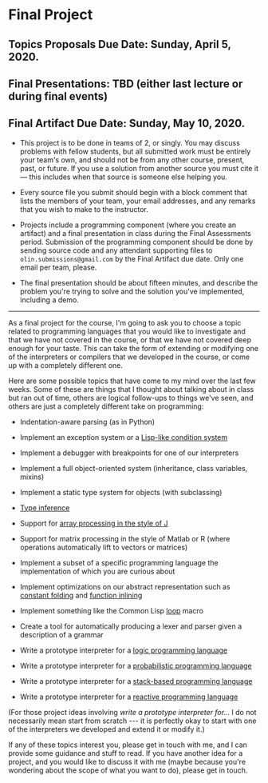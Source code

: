 # Final Project

## Topics Proposals Due Date: Sunday, April 5, 2020.

## Final Presentations: TBD (either last lecture or during final events)

## Final Artifact Due Date: Sunday, May 10, 2020.

- This project is to be done in teams of 2, or singly. You may
discuss problems with fellow students, but all submitted work must be
entirely your team's own, and should not be from any other course,
present, past, or future. If you use a solution from another source
you must cite it &mdash; this includes when that source is someone
else helping you.

- Every source file you submit should begin with a block comment that
lists the members of your team, your email addresses, and any remarks
that you wish to make to the instructor.

- Projects include a programming component (where you create an
artifact) and a final presentation in class during the Final
Assessments period. Submission of the programming component should be
done by sending source code and any attendant supporting files to
`olin.submissions@gmail.com` by the Final Artifact due date. Only one
email per team, please.

- The final presentation should be about fifteen minutes, and
describe the problem you're trying to solve and the solution
you've implemented, including a demo.


* * * 

As a final project for the course, I'm going to ask you to choose a
topic related to programming languages that you would like to
investigate and that we have not covered in the course, or that we
have not covered deep enough for your taste. This can take the form
of extending or modifying one of the interpreters or compilers that
we developed in the course, or come up with a completely different
one.

Here are some possible topics that have come to my mind over the
last few weeks. Some of these are things that I thought about
talking about in class but ran out of time, others are logical
follow-ups to things we've seen, and others are just a completely
different take on programming:

- Indentation-aware parsing (as in Python)

- Implement an exception system or a [Lisp-like condition system](http://www.gigamonkeys.com/book/beyond-exception-handling-conditions-and-restarts.html)

- Implement a debugger with breakpoints for one of our interpreters

- Implement a full object-oriented system (inheritance, class variables, mixins)

- Implement a static type system for objects (with subclassing)

- [Type inference](https://en.wikipedia.org/wiki/Type_inference)

- Support for [array processing in the style of J](https://en.wikipedia.org/wiki/J_(programming_language))
    
- Support for matrix processing in the style of Matlab or R (where
      operations automatically lift to vectors or matrices)

- Implement a subset of a specific programming
      language the implementation of which you are curious about

- Implement optimizations on our abstract representation such
      as [constant folding](https://en.wikipedia.org/wiki/Constant_folding)
      and [function inlining](https://en.wikipedia.org/wiki/Inline_expansion)
      
- Implement something like the Common Lisp <a href="http://www.gigamonkeys.com/book/loop-for-black-belts.html">loop</a> macro

- Create a tool for automatically producing a lexer and parser given a description of a grammar

- Write a prototype interpreter for a [logic programming
    language](https://en.wikipedia.org/wiki/Logic_programming)

- Write a prototype interpreter for a [probabilistic programming language](https://en.wikipedia.org/wiki/Probabilistic_programming)

- Write a prototype interpreter for a [stack-based programming language](https://en.wikipedia.org/wiki/Forth_(programming_language))

- Write a prototype interpreter for a [reactive programming language](https://en.wikipedia.org/wiki/Reactive_programming)

(For those project ideas involving _write a prototype interpreter
for..._ I do not necessarily mean start from scratch --- it is
perfectly okay to start with one of the interpreters we developed and
extend it or modify it.)

If any of these topics interest you, please get in touch with me,
and I can provide some guidance and stuff to read. If you have
another idea for a project, and you would like to discuss it with me
(maybe because you're wondering about the scope of what you want to
do), please get in touch.
